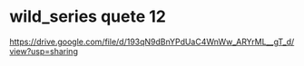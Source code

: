 # wild_series quete 12
https://drive.google.com/file/d/193qN9dBnYPdUaC4WnWw_ARYrML__gT_d/view?usp=sharing
